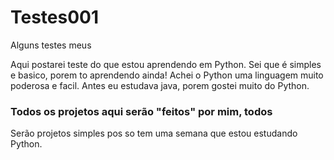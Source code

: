 # Testes001
Alguns testes meus 

Aqui postarei teste do que estou aprendendo em Python.
Sei que é simples e basico, porem to aprendendo ainda!
Achei o Python uma linguagem muito poderosa e facil.
Antes eu estudava java, porem gostei muito do Python.

### Todos os projetos aqui serão "feitos" por mim, todos ###
Serão projetos simples pos so tem uma semana que estou estudando Python.




